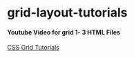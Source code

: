 # grid-layout-tutorials


#### Youtube Video for grid 1- 3 HTML Files

[CSS Grid Tutorials](https://www.google.com)
